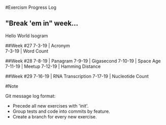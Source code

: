#Exercism Progress Log

## "Break 'em in"  week...
Hello World
Isogram

##Week \#27
7-3-19 | Acronym  
7-3-19 | Word Count

##Week \#28
7-8-19 | Panagram
7-9-19 | Gigasecond
7-10-19 | Space Age
7-11-19 | Meetup 
7-12-19 | Hamming Distance

##Week \#29
7-16-19 | RNA Transcription
7-17-19 | Nucleotide Count

#Note 

Git message log format:
- Precede all new exercises with 'init'. 
- Group tests and code into commits by feature. 
- Create a branch for every new exercise. 
